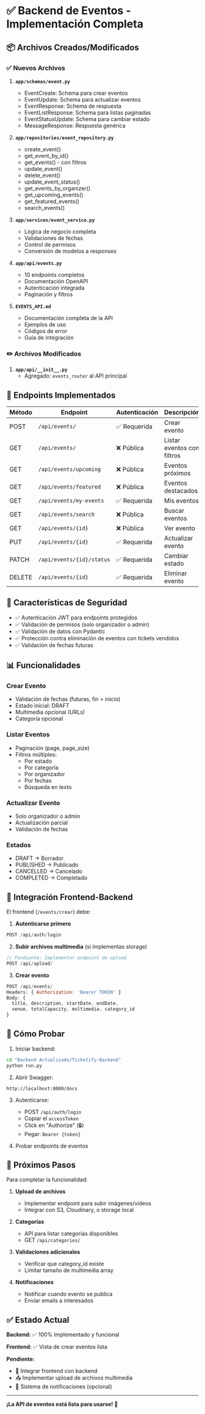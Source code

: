 # ✅ Backend de Eventos - Implementación Completa

## 📦 Archivos Creados/Modificados

### ✅ Nuevos Archivos

1. **`app/schemas/event.py`**
   - EventCreate: Schema para crear eventos
   - EventUpdate: Schema para actualizar eventos
   - EventResponse: Schema de respuesta
   - EventListResponse: Schema para listas paginadas
   - EventStatusUpdate: Schema para cambiar estado
   - MessageResponse: Respuesta genérica

2. **`app/repositories/event_repository.py`**
   - create_event()
   - get_event_by_id()
   - get_events() - con filtros
   - update_event()
   - delete_event()
   - update_event_status()
   - get_events_by_organizer()
   - get_upcoming_events()
   - get_featured_events()
   - search_events()

3. **`app/services/event_service.py`**
   - Lógica de negocio completa
   - Validaciones de fechas
   - Control de permisos
   - Conversión de modelos a responses

4. **`app/api/events.py`**
   - 10 endpoints completos
   - Documentación OpenAPI
   - Autenticación integrada
   - Paginación y filtros

5. **`EVENTS_API.md`**
   - Documentación completa de la API
   - Ejemplos de uso
   - Códigos de error
   - Guía de integración

### ✏️ Archivos Modificados

1. **`app/api/__init__.py`**
   - Agregado: `events_router` al API principal

## 🚀 Endpoints Implementados

| Método | Endpoint | Autenticación | Descripción |
|--------|----------|---------------|-------------|
| POST | `/api/events/` | ✅ Requerida | Crear evento |
| GET | `/api/events/` | ❌ Pública | Listar eventos con filtros |
| GET | `/api/events/upcoming` | ❌ Pública | Eventos próximos |
| GET | `/api/events/featured` | ❌ Pública | Eventos destacados |
| GET | `/api/events/my-events` | ✅ Requerida | Mis eventos |
| GET | `/api/events/search` | ❌ Pública | Buscar eventos |
| GET | `/api/events/{id}` | ❌ Pública | Ver evento |
| PUT | `/api/events/{id}` | ✅ Requerida | Actualizar evento |
| PATCH | `/api/events/{id}/status` | ✅ Requerida | Cambiar estado |
| DELETE | `/api/events/{id}` | ✅ Requerida | Eliminar evento |

## 🔐 Características de Seguridad

- ✅ Autenticación JWT para endpoints protegidos
- ✅ Validación de permisos (solo organizador o admin)
- ✅ Validación de datos con Pydantic
- ✅ Protección contra eliminación de eventos con tickets vendidos
- ✅ Validación de fechas futuras

## 📊 Funcionalidades

### Crear Evento
- Validación de fechas (futuras, fin > inicio)
- Estado inicial: DRAFT
- Multimedia opcional (URLs)
- Categoría opcional

### Listar Eventos
- Paginación (page, page_size)
- Filtros múltiples:
  - Por estado
  - Por categoría
  - Por organizador
  - Por fechas
  - Búsqueda en texto

### Actualizar Evento
- Solo organizador o admin
- Actualización parcial
- Validación de fechas

### Estados
- DRAFT → Borrador
- PUBLISHED → Publicado
- CANCELLED → Cancelado
- COMPLETED → Completado

## 🔄 Integración Frontend-Backend

El frontend (`/events/crear`) debe:

1. **Autenticarse primero**
```javascript
POST /api/auth/login
```

2. **Subir archivos multimedia** (si implementas storage)
```javascript
// Pendiente: Implementar endpoint de upload
POST /api/upload/
```

3. **Crear evento**
```javascript
POST /api/events/
Headers: { Authorization: 'Bearer TOKEN' }
Body: {
  title, description, startDate, endDate,
  venue, totalCapacity, multimedia, category_id
}
```

## 🧪 Cómo Probar

1. Iniciar backend:
```bash
cd "Backend Actualizado/Ticketify-Backend"
python run.py
```

2. Abrir Swagger:
```
http://localhost:8000/docs
```

3. Autenticarse:
   - POST `/api/auth/login`
   - Copiar el `accessToken`
   - Click en "Authorize" (🔒)
   - Pegar: `Bearer {token}`

4. Probar endpoints de eventos

## 📝 Próximos Pasos

Para completar la funcionalidad:

1. **Upload de archivos**
   - Implementar endpoint para subir imágenes/videos
   - Integrar con S3, Cloudinary, o storage local

2. **Categorías**
   - API para listar categorías disponibles
   - GET `/api/categories/`

3. **Validaciones adicionales**
   - Verificar que category_id existe
   - Limitar tamaño de multimedia array

4. **Notificaciones**
   - Notificar cuando evento se publica
   - Enviar emails a interesados

## ✅ Estado Actual

**Backend:** ✅ 100% Implementado y funcional

**Frontend:** ✅ Vista de crear eventos lista

**Pendiente:** 
- 🔄 Integrar frontend con backend
- 📤 Implementar upload de archivos multimedia
- 📧 Sistema de notificaciones (opcional)

---

**¡La API de eventos está lista para usarse! 🎉**
